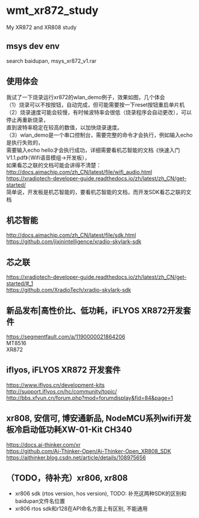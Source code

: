 # wmt_xr872_study
My XR872 and XR808 study  

## msys dev env  
search baidupan, msys_xr872_v1.rar  

## 使用体会  
我试了一下烧录运行xr872的wlan_demo例子，效果如图，几个体会  
（1）烧录可以不按按钮，自动完成，但可能需要按一下reset按钮重启单片机  
（2）烧录速度可能会较慢，有时候波特率会很低（烧录程序会自动更改），可以停止再重新烧录，  
直到波特率稳定在较高的数值，以加快烧录速度。  
（3）wlan_demo是一个串口控制台，需要完整的命令才会执行，例如输入echo是执行失败的，  
需要输入echo hello才会执行成功，详细需要看机芯智能的文档《快速入门V1.1.pdf》（Wifi语音模组->开发板），  
如果看芯之联的文档可能会讲得不清楚：  
http://docs.aimachip.com/zh_CN/latest/file/wifi_audio.html  
https://xradiotech-developer-guide.readthedocs.io/zh/latest/zh_CN/get-started/  
简单说，开发板是机芯智能的，要看机芯智能的文档，而开发SDK看芯之联的文档  

## 机芯智能  
http://docs.aimachip.com/zh_CN/latest/file/sdk.html  
https://github.com/jixinintelligence/xradio-skylark-sdk  

## 芯之联  
https://xradiotech-developer-guide.readthedocs.io/zh/latest/zh_CN/get-started/#_1  
https://github.com/XradioTech/xradio-skylark-sdk  

## 新品发布|高性价比、低功耗，iFLYOS XR872开发套件  
https://segmentfault.com/a/1190000021864206  
MT8516  
XR872  

## iflyos, iFLYOS XR872 开发套件  
https://www.iflyos.cn/development-kits  
http://support.iflyos.cn/hc/community/topic/  
http://bbs.xfyun.cn/forum.php?mod=forumdisplay&fid=84&page=1  

## xr808, 安信可, 博安通新品, NodeMCU系列wifi开发板冷启动低功耗XW-01-Kit CH340  
https://docs.ai-thinker.com/xr  
https://github.com/Ai-Thinker-Open/Ai-Thinker-Open_XR808_SDK  
https://aithinker.blog.csdn.net/article/details/108975656  

## （TODO，待补充）xr806, xr808  
* xr806 sdk (rtos version, hos version), TODO: 补充这两种SDK的区别和baidupan文件名位置  
* xr806 rtos sdk和r128在API命名方面上有区别, 不能通用  

